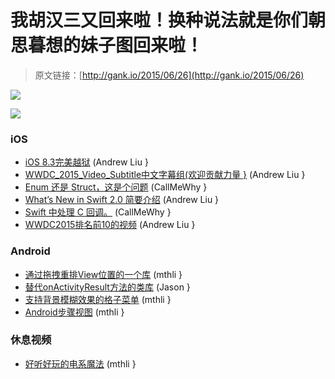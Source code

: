 # 我胡汉三又回来啦！换种说法就是你们朝思暮想的妹子图回来啦！

> 原文链接：[http://gank.io/2015/06/26](http://gank.io/2015/06/26)

![](http://ww2.sinaimg.cn/large/610dc034jw1ethd8ez8yaj20go0p0gpm.jpg)

![](http://ww4.sinaimg.cn/large/610dc034jw1ethdaq8okbj20nn0fhwgy.jpg)

### iOS

* [iOS 8.3完美越狱](http://www.taig.com/) (Andrew Liu }
* [WWDC_2015_Video_Subtitle中文字幕组(欢迎贡献力量 }](https://github.com/yagamis/WWDC_2015_Video_Subtitle) (Andrew Liu }
* [Enum 还是 Struct，这是个问题](http://inessential.com/2015/06/23/swift_question_enum_vs_struct_for_vari) (CallMeWhy }
* [What&rsquo;s New in Swift 2.0 简要介绍](http://chengway.in/post/ji) (Andrew Liu }
* [Swift 中处理 C 回调。](http://oleb.net/blog/2015/06/c) (CallMeWhy }
* [WWDC2015排名前10的视频](http://www.raywenderlich.com/108816/top) (Andrew Liu }

### Android

* [通过拖拽重排View位置的一个库](https://github.com/rajasharan/RearrangeableLayout) (mthli }
* [替代onActivityResult方法的类库](https://github.com/Levelmoney/velodrome) (Jason }
* [支持背景模糊效果的格子菜单](https://github.com/gotokatsuya/BlurredGridMenu) (mthli }
* [Android步骤视图](https://github.com/anton46/Android) (mthli }

### 休息视频

* [好听好玩的电系魔法](http://www.bilibili.com/video/av2428780/) (mthli }

